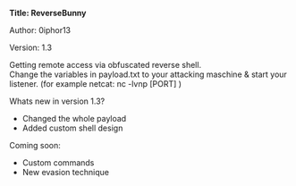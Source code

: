 **Title:         ReverseBunny**

Author:        0iphor13

Version:       1.3


<p>Getting remote access via obfuscated reverse shell.<br>
Change the variables in payload.txt to your attacking maschine & start your listener. (for example netcat: nc -lvnp [PORT] )</p>

Whats new in version 1.3?
- Changed the whole payload
- Added custom shell design

Coming soon:
- Custom commands
- New evasion technique
